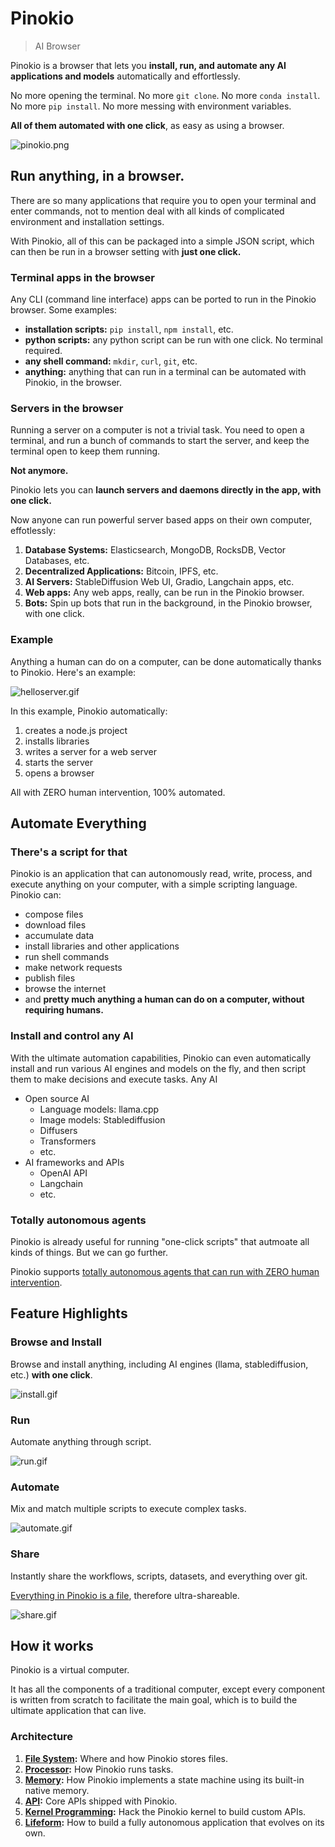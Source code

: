 # Pinokio

> AI Browser

Pinokio is a browser that lets you **install, run, and automate any AI applications and models** automatically and effortlessly.

No more opening the terminal. No more `git clone`. No more `conda install`. No more `pip install`. No more messing with environment variables.

**All of them automated with one click**, as easy as using a browser.


![pinokio.png](pinokio5.png)

## Run anything, in a browser.

There are so many applications that require you to open your terminal and enter commands, not to mention deal with all kinds of complicated environment and installation settings.

With Pinokio, all of this can be packaged into a simple JSON script, which can then be run in a browser setting with **just one click.**

### Terminal apps in the browser

Any CLI (command line interface) apps can be ported to run in the Pinokio browser. Some examples:

- **installation scripts:** `pip install`, `npm install`, etc.
- **python scripts:** any python script can be run with one click. No terminal required.
- **any shell command:** `mkdir`, `curl`, `git`, etc.
- **anything:** anything that can run in a terminal can be automated with Pinokio, in the browser.

### Servers in the browser

Running a server on a computer is not a trivial task. You need to open a terminal, and run a bunch of commands to start the server, and keep the terminal open to keep them running.

**Not anymore.**

Pinokio lets you can **launch servers and daemons directly in the app, with one click.**

Now anyone can run powerful server based apps on their own computer, effotlessly:

1. **Database Systems:** Elasticsearch, MongoDB, RocksDB, Vector Databases, etc.
2. **Decentralized Applications:** Bitcoin, IPFS, etc.
3. **AI Servers:** StableDiffusion Web UI, Gradio, Langchain apps, etc.
4. **Web apps:** Any web apps, really, can be run in the Pinokio browser.
5. **Bots:** Spin up bots that run in the background, in the Pinokio browser, with one click.


### Example

Anything a human can do on a computer, can be done automatically thanks to Pinokio. Here's an example:

![helloserver.gif](helloserver.gif)

In this example, Pinokio automatically:

1. creates a node.js project
2. installs libraries
3. writes a server for a web server
4. starts the server
5. opens a browser

All with ZERO human intervention, 100% automated.

## Automate Everything

### There's a script for that

Pinokio is an application that can autonomously read, write, process, and execute anything on your computer, with a simple scripting language. Pinokio can:

- compose files
- download files
- accumulate data
- install libraries and other applications
- run shell commands
- make network requests
- publish files
- browse the internet
- and **pretty much anything a human can do on a computer, without requiring humans.**


### Install and control any AI

With the ultimate automation capabilities, Pinokio can even automatically install and run various AI engines and models on the fly, and then script them to make decisions and execute tasks. Any AI 

- Open source AI
  - Language models: llama.cpp
  - Image models: Stablediffusion
  - Diffusers
  - Transformers
  - etc.
- AI frameworks and APIs
  - OpenAI API
  - Langchain
  - etc.

### Totally autonomous agents

Pinokio is already useful for running "one-click scripts" that autmoate all kinds of things. But we can go further.

Pinokio supports [totally autonomous agents that can run with ZERO human intervention](/tutorial/autostart).


## Feature Highlights

### Browse and Install

Browse and install anything, including AI engines (llama, stablediffusion, etc.) **with one click**.

![install.gif](install.gif)

### Run

Automate anything through script.

![run.gif](run.gif)

### Automate

Mix and match multiple scripts to execute complex tasks.

![automate.gif](automate.gif)

### Share

Instantly share the workflows, scripts, datasets, and everything over git.

[Everything in Pinokio is a file](fs/overview.html), therefore ultra-shareable.

![share.gif](share.gif)


## How it works

Pinokio is a virtual computer.

It has all the components of a traditional computer, except every component is written from scratch to facilitate the main goal, which is to build the ultimate application that can live.

### Architecture

1. **[File System](fs/overview):** Where and how Pinokio stores files.
2. **[Processor](processor/overview):** How Pinokio runs tasks.
2. **[Memory](memory/overview):** How Pinokio implements a state machine using its built-in native memory.
4. **[API](api/overview):** Core APIs shipped with Pinokio.
4. **[Kernel Programming](custom/what):** Hack the Pinokio kernel to build custom APIs.
5. **[Lifeform](ai/overview):** How to build a fully autonomous application that evolves on its own.

